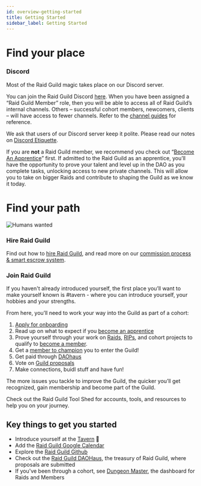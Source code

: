 ```yaml
---
id: overview-getting-started
title: Getting Started
sidebar_label: Getting Started
---
```


# Find your place

### Discord

Most of the Raid Guild magic takes place on our Discord server. 

You can join the Raid Guild Discord [here](https://discord.gg/RWjkQ6DNnv). When you have been assigned a “Raid Guild Member” role, then you will be able to access all of Raid Guild’s internal channels.  Others – successful cohort members, newcomers, clients – will have access to fewer channels. Refer to the [channel guides]((./discord-channels)) for reference.

We ask that users of our Discord server keep it polite. Please read our notes on [Discord Etiquette](./discord-etiquette). 

If you are **not** a Raid Guild member, we recommend you check out “[Become An Apprentice](https://handbook.raidguild.org/docs/become-an-apprentice)” first.  If admitted to the Raid Guild as an apprentice, you’ll have the opportunity to prove your talent and level up in the DAO as you complete tasks, unlocking access to new private channels.  This will allow you to take on bigger Raids and contribute to shaping the Guild as we know it today.

# Find your path

![Humans wanted](https://user-images.githubusercontent.com/93854208/172765208-5f69a82e-acf0-4559-bcc9-972f7e0b4e40.png)

### Hire Raid Guild

Find out how to [hire Raid Guild](https://www.raidguild.org/hire), and read more on our [commission process & smart escrow system](./commission-process).  

### Join Raid Guild

If you haven't already introduced yourself, the first place you’ll want to make yourself known is <span class='channels'>#tavern</span> - where you can introduce yourself, your hobbies and your strengths.

From here, you’ll need to work your way into the Guild as part of a cohort:

1. [Apply for onboarding](https://www.raidguild.org/join)
2. Read up on what to expect if you [become an apprentice](./become-an-apprentice) 
3. Prove yourself through your work on [Raids](./join-a-raid), [RIPs](./rips), and cohort projects to qualify to [become a member](./become-a-member). 
4. Get a [member to champion](./champion-a-member) you to enter the Guild!  
5. Get paid through [DAOhaus](./how-to-daohaus-guide)
6. Vote on [Guild proposals](./proposal-types)
7. Make connections, buidl stuff and have fun!

The more issues you tackle to improve the Guild, the quicker you’ll get recognized, gain membership and become part of the Guild.

Check out the Raid Guild Tool Shed for accounts, tools, and resources to help you on your journey. 

## Key things to get you started

* Introduce yourself at the [Tavern](https://discord.com/channels/684227450204323876/685276449846067287) :beer: 
* Add the [Raid Guild Google Calendar](https://calendar.google.com/calendar/u/0/r?cid=Y190czR0a3E4dHN1dG1xbHM4c2cxYnQ2aHRzMEBncm91cC5jYWxlbmRhci5nb29nbGUuY29t) 
* Explore the [Raid Guild Github](https://github.com/raid-guild)
* Check out the [Raid Guild DAOHaus](https://app.daohaus.club/dao/0x64/0xfe1084bc16427e5eb7f13fc19bcd4e641f7d571f), the treasury of Raid Guild, where proposals are submitted
* If you've been through a cohort, see [Dungeon Master](https://dungeonmaster.raidguild.org/raids), the dashboard for Raids and Members
